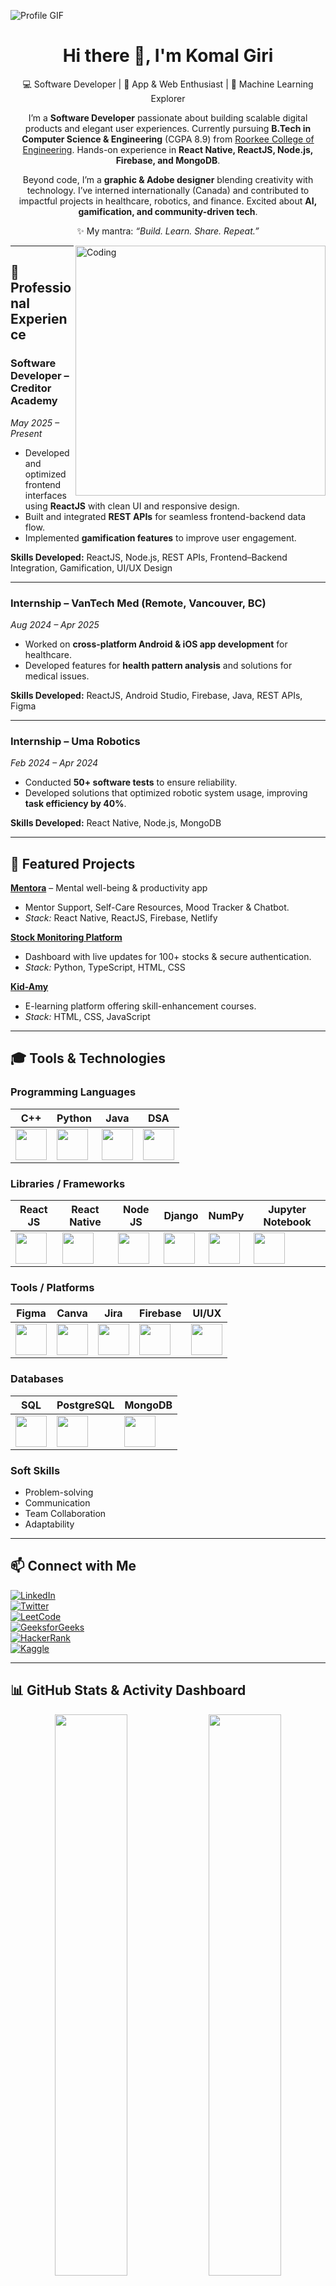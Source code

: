 ![Profile GIF](https://user-images.githubusercontent.com/95478989/198955082-6e78ebb5-e1e4-49f9-8d32-6e5af3984dcd.gif)

<h1 align="center">Hi there 👋, I'm Komal Giri</h1>
<p align="center">
💻 Software Developer | 📱 App & Web Enthusiast | 🌱 Machine Learning Explorer
</p>

<p align="center">
I’m a <b>Software Developer</b> passionate about building scalable digital products and elegant user experiences.  
Currently pursuing <b>B.Tech in Computer Science & Engineering</b> (CGPA 8.9) from <a href="https://www.rceroorkee.in/">Roorkee College of Engineering</a>.  
Hands-on experience in <b>React Native, ReactJS, Node.js, Firebase, and MongoDB</b>.  
</p>

<p align="center">
Beyond code, I’m a <b>graphic & Adobe designer</b> blending creativity with technology.  
I’ve interned internationally (Canada) and contributed to impactful projects in healthcare, robotics, and finance.  
Excited about <b>AI, gamification, and community-driven tech</b>.
</p>

<p align="center">
✨ My mantra: <i>“Build. Learn. Share. Repeat.”</i>
</p>

<img align="right" alt="Coding" width="400" src="https://cdn.dribbble.com/users/2646423/screenshots/5507196/computer.gif">

---

## 💼 Professional Experience

### **Software Developer** – Creditor Academy  
*May 2025 – Present*  
- Developed and optimized frontend interfaces using **ReactJS** with clean UI and responsive design.  
- Built and integrated **REST APIs** for seamless frontend-backend data flow.  
- Implemented **gamification features** to improve user engagement.  

**Skills Developed:** ReactJS, Node.js, REST APIs, Frontend–Backend Integration, Gamification, UI/UX Design  

---

### **Internship** – VanTech Med (Remote, Vancouver, BC)  
*Aug 2024 – Apr 2025*  
- Worked on **cross-platform Android & iOS app development** for healthcare.  
- Developed features for **health pattern analysis** and solutions for medical issues.  

**Skills Developed:** ReactJS, Android Studio, Firebase, Java, REST APIs, Figma  

---

### **Internship** – Uma Robotics  
*Feb 2024 – Apr 2024*  
- Conducted **50+ software tests** to ensure reliability.  
- Developed solutions that optimized robotic system usage, improving **task efficiency by 40%**.  

**Skills Developed:** React Native, Node.js, MongoDB  

---

## 🚀 Featured Projects

**[Mentora](https://github.com/Komalgiri)** – Mental well-being & productivity app  
- Mentor Support, Self-Care Resources, Mood Tracker & Chatbot.  
- *Stack:* React Native, ReactJS, Firebase, Netlify  

**[Stock Monitoring Platform](https://github.com/Komalgiri/Stock-Monitoring-Platform)**  
- Dashboard with live updates for 100+ stocks & secure authentication.  
- *Stack:* Python, TypeScript, HTML, CSS  

**[Kid-Amy](https://github.com/Komalgiri/eLearning-KID-AMY)**  
- E-learning platform offering skill-enhancement courses.  
- *Stack:* HTML, CSS, JavaScript  

---

## 🎓 Tools & Technologies

### Programming Languages
| C++ | Python | Java | DSA |
| --- | --- | --- | --- |
| <img src="https://cdn.svgporn.com/logos/c-plusplus.svg" width="50"> | <img src="https://cdn.svgporn.com/logos/python.svg" width="50"> | <img src="https://cdn.svgporn.com/logos/java.svg" width="50"> | <img src="https://upload.wikimedia.org/wikipedia/commons/3/31/NumPy_logo_2020.svg" width="50"> |

### Libraries / Frameworks
| React JS | React Native | Node JS | Django | NumPy | Jupyter Notebook |
| --- | --- | --- | --- | --- | --- |
| <img src="https://cdn.svgporn.com/logos/react.svg" width="50"> | <img src="https://cdn.svgporn.com/logos/react.svg" width="50"> | <img src="https://cdn.svgporn.com/logos/nodejs.svg" width="50"> | <img src="https://cdn.svgporn.com/logos/django.svg" width="50"> | <img src="https://upload.wikimedia.org/wikipedia/commons/3/31/NumPy_logo_2020.svg" width="50"> | <img src="https://cdn.worldvectorlogo.com/logos/jupyter.svg" width="50"> |

### Tools / Platforms
| Figma | Canva | Jira | Firebase | UI/UX |
| --- | --- | --- | --- | --- |
| <img src="https://cdn.svgporn.com/logos/figma.svg" width="50"> | <img src="https://cdn.svgporn.com/logos/canva.svg" width="50"> | <img src="https://cdn.svgporn.com/logos/jira.svg" width="50"> | <img src="https://cdn.worldvectorlogo.com/logos/firebase-1.svg" width="50"> | <img src="https://upload.wikimedia.org/wikipedia/commons/1/1f/User_interface_design_icon.svg" width="50"> |

### Databases
| SQL | PostgreSQL | MongoDB |
| --- | --- | --- |
| <img src="https://cdn.svgporn.com/logos/mysql.svg" width="50"> | <img src="https://cdn.svgporn.com/logos/postgresql.svg" width="50"> | <img src="https://cdn.svgporn.com/logos/mongodb.svg" width="50"> |

### Soft Skills
- Problem-solving  
- Communication  
- Team Collaboration  
- Adaptability  

---

## 📫 Connect with Me

<p align="center">

[![LinkedIn](https://img.shields.io/badge/LinkedIn-0077B5?style=for-the-badge&logo=linkedin&logoColor=white)](https://www.linkedin.com/in/komal-giri)  
[![Twitter](https://img.shields.io/badge/Twitter-1DA1F2?style=for-the-badge&logo=twitter&logoColor=white)](https://twitter.com)  
[![LeetCode](https://img.shields.io/badge/LeetCode-orange?style=for-the-badge&logo=leetcode&logoColor=white)](https://leetcode.com/KomalGiri789/)  
[![GeeksforGeeks](https://img.shields.io/badge/GeeksforGeeks-darkgreen?style=for-the-badge&logo=geeksforgeeks&logoColor=white)](https://auth.geeksforgeeks.org/user/komalgij2a2)  
[![HackerRank](https://img.shields.io/badge/HackerRank-2EC866?style=for-the-badge&logo=hackerrank&logoColor=white)](https://www.hackerrank.com/komalgiri789?hr_r=1)  
[![Kaggle](https://img.shields.io/badge/Kaggle-20BEFF?style=for-the-badge&logo=kaggle&logoColor=white)](https://www.kaggle.com/Komalgiri)

</p>


---
## 📊 GitHub Stats & Activity Dashboard

<p align="center">

<!-- Main GitHub stats card -->
<img src="https://github-readme-stats.vercel.app/api?username=Komalgiri&show_icons=true&theme=radical&count_private=true&hide_title=false" width="48%" />  

<!-- Top languages card -->
<img src="https://github-readme-stats.vercel.app/api/top-langs/?username=Komalgiri&layout=compact&theme=radical&hide=html,css" width="48%" />

</p>

<p align="center">

<!-- GitHub Streak card -->
<img src="https://github-readme-streak-stats.herokuapp.com/?user=Komalgiri&theme=radical&hide_border=false" width="48%" />  



</p>




### 🚀 Featured Projects

| Project | Description | Tech Stack | GIF/Screenshot |
| ------- | ----------- | ---------- | -------------- |
| [Mentora](https://github.com/Komalgiri) | Mental well-being & productivity app | React Native, ReactJS, Firebase | ![Mentora Demo](link-to-gif.gif) |
| [Stock Monitoring Platform](https://github.com/Komalgiri/Stock-Monitoring-Platform) | Real-time stock dashboard | Python, TypeScript, HTML, CSS | ![Stock Demo](link-to-gif.gif) |
| [Kid-Amy](https://github.com/Komalgiri/eLearning-KID-AMY) | E-learning platform | HTML, CSS, JavaScript | ![Kid-Amy Demo](link-to-gif.gif) |

<img align="center" src="https://github-readme-stats.vercel.app/api?username=Komalgiri&show_icons=true&theme=radical" />
<img align="center" src="https://github-readme-stats.vercel.app/api/top-langs/?username=Komalgiri&layout=compact&theme=radical" />






[![Readme Quotes](https://quotes-github-readme.vercel.app/api?type=horizontal)](https://github.com/piyushsuthar/github-readme-quotes)
